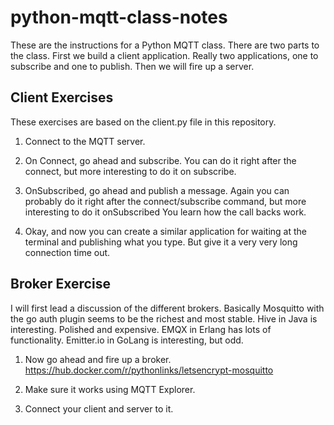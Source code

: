 # python-mqtt-class-notes
These are the instructions for a Python MQTT class.
There are two parts to the class.  First we build a client
application.  Really two applications, one to subscribe and one to publish.
Then we will fire up a server.




## Client Exercises
These exercises are based on the client.py file in this repository. 

1. Connect to the MQTT server.

2. On Connect, go ahead and subscribe.  You can do it right after the connect,
but more interesting to do it on subscribe.

3. OnSubscribed, go ahead and publish a message.  Again you can probably do it
right after the connect/subscribe command, but more interesting to do it onSubscribed
You learn how the call backs work.

4. Okay, and now you can create a similar application for waiting at the terminal and
publishing what you type.  But give it a very very long connection time out. 

## Broker Exercise
I will first lead a discussion of the different brokers.
Basically Mosquitto with the go auth plugin seems to be the richest and most stable.
Hive in Java is interesting. Polished and expensive. 
EMQX in Erlang has lots of functionality.
Emitter.io in GoLang is interesting, but odd. 

1. Now go ahead and fire up a broker.  
https://hub.docker.com/r/pythonlinks/letsencrypt-mosquitto

2. Make sure it works using MQTT Explorer.

3. Connect your client and server to it. 
